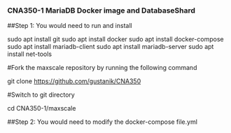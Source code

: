### CNA350-1 MariaDB Docker image and DatabaseShard

##Step 1: You would need to run and install 

sudo apt install git
sudo apt install docker
sudo apt install docker-compose
sudo apt install mariadb-client
sudo apt install mariadb-server
sudo apt install net-tools

#Fork the maxscale repository by running the following command

git clone https://github.com/gustanik/CNA350

#Switch to git directory

cd CNA350-1/maxscale

##Step 2: You would need to modify the docker-compose file.yml  
